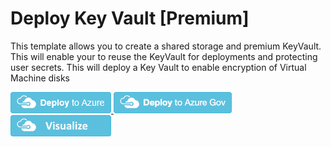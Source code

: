 # Deploy Key Vault [Premium]

This template allows you to create a shared storage and premium KeyVault.  
This will enable your to reuse the KeyVault for deployments and protecting user secrets.
This will deploy a Key Vault to enable encryption of Virtual Machine disks


<a href="https://portal.azure.com/#create/Microsoft.Template/uri/https%3A%2F%2Fraw.githubusercontent.com%2Fshawnadrockleonard%2FAzure%2Fshawns%2Fdotnetcore%2Ftemplates%2Fkey-vault%2Fazuredeploy.json" target="_blank">
    <img src="https://raw.githubusercontent.com/shawnadrockleonard/Azure/master/templates/metadata/deploytoazure.png"/> 
</a>


<a href="https://portal.azure.us/#create/Microsoft.Template/uri/https%3A%2F%2Fraw.githubusercontent.com%2Fshawnadrockleonard%2FAzure%2Fshawns%2Fdotnetcore%2Ftemplates%2Fkey-vault%2Fazuredeploy.json" target="_blank">
<img src="https://raw.githubusercontent.com/shawnadrockleonard/Azure/master/templates/metadata/deploytoazuregov.png"/>
</a>

<a href="http://armviz.io/#/?load=https%3A%2F%2Fraw.githubusercontent.com%2Fshawnadrockleonard%2FAzure%2Fshawns%2Fdotnetcore%2Ftemplates%2Fkey-vault%2F2Fazuredeploy.json" target="_blank">
    <img src="https://raw.githubusercontent.com/shawnadrockleonard/Azure/master/templates/metadata/visualizebutton.png"/> 
</a>